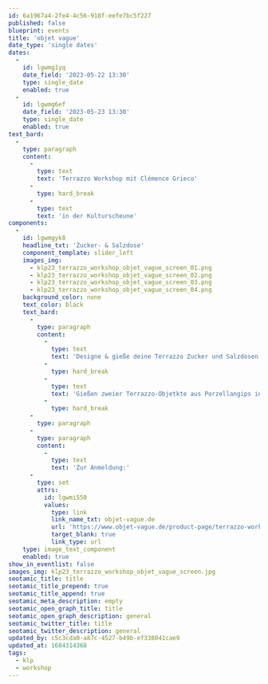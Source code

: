 ```yaml
---
id: 6a1967a4-2fe4-4c56-918f-eefe7bc5f227
published: false
blueprint: events
title: 'objet vague'
date_type: 'single dates'
dates:
  -
    id: lgwmg1yq
    date_field: '2023-05-22 13:30'
    type: single_date
    enabled: true
  -
    id: lgwmg6ef
    date_field: '2023-05-23 13:30'
    type: single_date
    enabled: true
text_bard:
  -
    type: paragraph
    content:
      -
        type: text
        text: 'Terrazzo Workshop mit Clémence Grieco'
      -
        type: hard_break
      -
        type: text
        text: 'in der Kulturscheune'
components:
  -
    id: lgwmgyk8
    headline_txt: 'Zucker- & Salzdose'
    component_template: slider_left
    images_img:
      - klp23_terrazzo_workshop_objet_vague_screen_01.png
      - klp23_terrazzo_workshop_objet_vague_screen_02.png
      - klp23_terrazzo_workshop_objet_vague_screen_03.png
      - klp23_terrazzo_workshop_objet_vague_screen_04.png
    background_color: none
    text_color: black
    text_bard:
      -
        type: paragraph
        content:
          -
            type: text
            text: 'Designe & gieße deine Terrazzo Zucker und Salzdosen. Erlernen der Terrazzotechnik. '
          -
            type: hard_break
          -
            type: text
            text: 'Gießen zweier Terrazzo-Objetkte aus Porzellangips in Silikonformen.'
          -
            type: hard_break
      -
        type: paragraph
      -
        type: paragraph
        content:
          -
            type: text
            text: 'Zur Anmeldung:'
      -
        type: set
        attrs:
          id: lgwmi550
          values:
            type: link
            link_name_txt: objet-vague.de
            url: 'https://www.objet-vague.de/product-page/terrazzo-workshop'
            target_blank: true
            link_type: url
    type: image_text_component
    enabled: true
show_in_eventlist: false
images_img: klp23_terrazzo_workshop_objet_vague_screen.jpg
seotamic_title: title
seotamic_title_prepend: true
seotamic_title_append: true
seotamic_meta_description: empty
seotamic_open_graph_title: title
seotamic_open_graph_description: general
seotamic_twitter_title: title
seotamic_twitter_description: general
updated_by: c5c3cda0-a87c-4527-b49b-ef338041cae9
updated_at: 1684314368
tags:
  - klp
  - workshop
---
```

